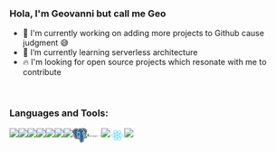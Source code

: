 ### Hola, I'm Geovanni but call me Geo

- 🚧   I'm currently working on adding more projects to Github cause judgment 😅
- 🌱   I’m currently learning serverless architecture
- 🔥   I'm looking for open source projects which resonate with me to contribute

<br />

### Languages and Tools:

<img 
    align="left" 
    src="https://cdn.jsdelivr.net/npm/programming-languages-logos/src/javascript/javascript.svg" 
    height="25" />
<img 
    align="left" 
    src="https://cdn.jsdelivr.net/npm/programming-languages-logos/src/html/html.svg" 
    height="25" />
<img 
    align="left" 
    src="https://cdn.jsdelivr.net/npm/programming-languages-logos/src/css/css.svg" 
    height="25" />
<img 
    align="left" 
    src="https://cdn.jsdelivr.net/npm/programming-languages-logos/src/typescript/typescript.svg" 
    height="25" />
<img 
    align="left" 
    src="https://cdn.jsdelivr.net/npm/programming-languages-logos/src/python/python.svg" 
    height="25" />
<img
    align="left"
    src="https://camo.githubusercontent.com/9c24355bb3afbff914503b663ade7beb341079fa/68747470733a2f2f6e6f64656a732e6f72672f7374617469632f696d616765732f6c6f676f2d6c696768742e737667" 
    height="25" />
<img 
    align="left"
    src="https://camo.githubusercontent.com/fc61dcbdb7a6e49d3adecc12194b24ab20dfa25b/68747470733a2f2f692e636c6f756475702e636f6d2f7a6659366c4c376546612d3330303078333030302e706e67" 
    height="25" />
<img 
    align="left"
    src="https://raw.githubusercontent.com/github/explore/80688e429a7d4ef2fca1e82350fe8e3517d3494d/topics/postgresql/postgresql.png" 
    height="25" />
<img 
    align="left"
    src="https://raw.githubusercontent.com/github/explore/80688e429a7d4ef2fca1e82350fe8e3517d3494d/topics/mongodb/mongodb.png" 
    height="25" />
<img 
    align="left"
    src="https://raw.githubusercontent.com/facebook/jest/master/website/static/img/jest-readme-headline.png" 
    height="25" />
<img 
    align="left"
    src="https://raw.githubusercontent.com/github/explore/80688e429a7d4ef2fca1e82350fe8e3517d3494d/topics/react/react.png" 
    height="25" />
<img 
    align="left"
    src="https://camo.githubusercontent.com/728ce9f78c3139e76fa69925ad7cc502e32795d2/68747470733a2f2f7675656a732e6f72672f696d616765732f6c6f676f2e706e67" 
    height="25" />

<br />
